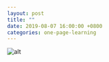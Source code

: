 ```yaml
---
layout: post
title: ""
date: 2019-08-07 16:00:00 +0800
categories: one-page-learning
---
```



![alt](../img/figures/hl-89/.png)
